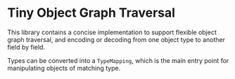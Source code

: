 # Tiny Object Graph Traversal

This library contains a concise implementation to support flexible object graph
traversal, and encoding or decoding from one object type to another
field by field.

Types can be converted into a `TypeMapping`, which is the main entry point for
manipulating objects of matching type.
